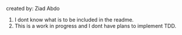 created by: Ziad Abdo
1. I dont know what is to be included in the readme.
2. This is a work in progress and I dont have plans to implement TDD.
